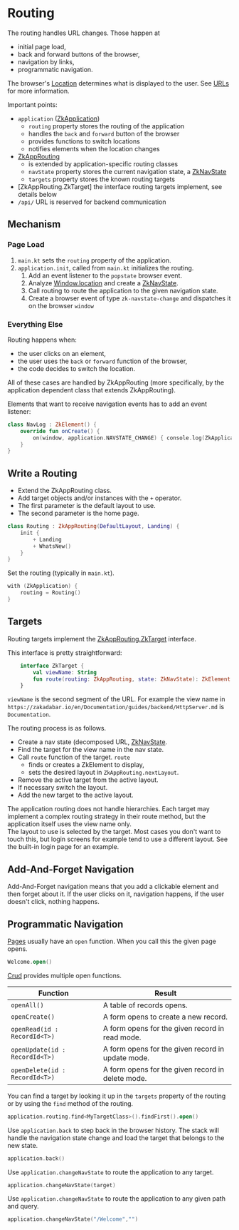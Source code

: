 # Routing

The routing handles URL changes. Those happen at

* initial page load,
* back and forward buttons of the browser,
* navigation by links,
* programmatic navigation.

The browser's [Location](https://developer.mozilla.org/en-US/docs/Web/API/Location) determines what is displayed to the
user. See [URLs](../../common/URLs.md) for more information.

Important points:

* `application` ([ZkApplication](/src/jsMain/kotlin/zakadabar/stack/frontend/application/ZkApplication.kt))
   * `routing` property stores the routing of the application
   * handles the `back` and `forward` button of the browser
   * provides functions to switch locations
   * notifies elements when the location changes
* [ZkAppRouting](/src/jsMain/kotlin/zakadabar/stack/frontend/application/ZkAppRouting.kt)
   * is extended by application-specific routing classes
   * `navState` property stores the current navigation state, a [ZkNavState](/src/jsMain/kotlin/zakadabar/stack/frontend/application/ZkNavState.kt)
   * `targets` property stores the known routing targets
* [ZkAppRouting.ZkTarget] the interface routing targets implement, see details below
* `/api/` URL is reserved for backend communication    

## Mechanism

### Page Load

1. `main.kt` sets the `routing` property of the application.
1. `application.init`, called from `main.kt` initializes the routing.
    1. Add an event listener to the `popstate` browser event.
    1. Analyze [Window.location](https://developer.mozilla.org/en-US/docs/Web/API/Location) and create a
       [ZkNavState](/src/jsMain/kotlin/zakadabar/stack/frontend/application/ZkNavState.kt).
    1. Call routing to route the application to the given navigation state.
    1. Create a browser event of type `zk-navstate-change` and dispatches it on the browser `window`

### Everything Else

Routing happens when:

* the user clicks on an element,
* the user uses the `back` or `forward` function of the browser,
* the code decides to switch the location.

All of these cases are handled by ZkAppRouting (more specifically, by the application dependent class that extends ZkAppRouting).

Elements that want to receive navigation events has to add an event listener:

```kotlin
class NavLog : ZkElement() {
    override fun onCreate() {
        on(window, application.NAVSTATE_CHANGE) { console.log(ZkApplication.routing.navState) }
    }
}
```

## Write a Routing

* Extend the ZkAppRouting class.
* Add target objects and/or instances with the `+` operator.
* The first parameter is the default layout to use.
* The second parameter is the home page.

```kotlin
class Routing : ZkAppRouting(DefaultLayout, Landing) {
    init {
        + Landing
        + WhatsNew()
    }
}
```

Set the routing (typically in `main.kt`).

```kotlin
with (ZkApplication) {
    routing = Routing()
}
```

## Targets

Routing targets implement the [ZkAppRouting.ZkTarget](/src/jsMain/kotlin/zakadabar/stack/frontend/application/ZkAppRouting.kt) interface.

This interface is pretty straightforward:

```kotlin
    interface ZkTarget {
        val viewName: String
        fun route(routing: ZkAppRouting, state: ZkNavState): ZkElement
    }
```

`viewName` is the second segment of the URL. For example the view name in
`https://zakadabar.io/en/Documentation/guides/backend/HttpServer.md` is `Documentation`.

The routing process is as follows.

* Create a nav state (decomposed URL, [ZkNavState](/src/jsMain/kotlin/zakadabar/stack/frontend/application/ZkNavState.kt).
* Find the target for the view name in the nav state.
* Call `route` function of the target. `route`
    * finds or creates a ZkElement to display,
    * sets the desired layout in `ZkAppRouting.nextLayout`.
* Remove the active target from the active layout.    
* If necessary switch the layout.
* Add the new target to the active layout.

<div data-zk-enrich="Note" data-zk-flavour="Success" data-zk-title="No Hierarchy">
The application routing does not handle hierarchies. Each target may implement
a complex routing strategy in their route method, but the application itself uses
the view name only.
</div>

<div data-zk-enrich="Note" data-zk-flavour="Info" data-zk-title="Layout">
The layout to use is selected by the target. Most cases you don't want to touch this,
but login screens for example tend to use a different layout. See the built-in login page
for an example.
</div>

## Add-And-Forget Navigation

Add-And-Forget navigation means that you add a clickable element and then forget about it. If the user clicks on it,
navigation happens, if the user doesn't click, nothing happens.



## Programmatic Navigation

[Pages](../builtin/Pages.md) usually have an `open` function. When you call this the
given page opens.

```kotlin
Welcome.open()
```

[Crud](../builtin/Crud.md) provides multiple open functions.

| Function | Result |
| --- | --- |
| `openAll()` | A table of records opens. |
| `openCreate()` | A form opens to create a new record. |
| `openRead(id : RecordId<T>)` | A form opens for the given record in read mode. |
| `openUpdate(id : RecordId<T>)` | A form opens for the given record in update mode. |
| `openDelete(id : RecordId<T>)` | A form opens for the given record in delete mode. |

You can find a target by looking it up in the `targets` property of the routing or
by using the `find` method of the routing.

```kotlin
application.routing.find<MyTargetClass>().findFirst().open()
```

Use `application.back` to step back in the browser history. The stack will handle the navigation state
change and load the target that belongs to the new state.

```kotlin
application.back()
```

Use `application.changeNavState` to route the application to any target.

```kotlin
application.changeNavState(target)
```

Use `application.changeNavState` to route the application to any given path and query.

```kotlin
application.changeNavState("/Welcome","")
```
